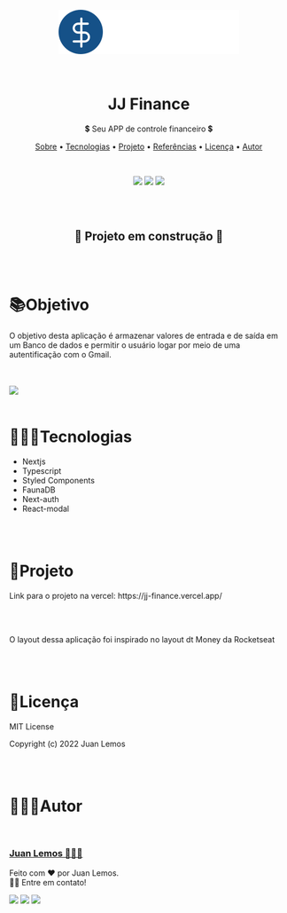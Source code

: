 <p align='center'>
  <img  src='./public/images/logo.svg'>
</p>
<br>
<h1 align='center'>JJ Finance</h1>
<p align='center'>💲 Seu APP de controle financeiro 💲</p>

<p align="center">
 <a href="#objetivo">Sobre</a> •
 <a href="#tecnologias">Tecnologias</a> •
 <a href="#projeto">Projeto</a> • 
 <a href="#referencias">Referências</a> • 
 <a href="#licenca">Licença</a> • 
 <a href="#autor">Autor</a>
</p>
<br>
<p align="center">
  <img src="https://img.shields.io/github/license/JuanSanjuanLemos/jj-finance?" /> 
  <img src="https://img.shields.io/github/forks/JuanSanjuanLemos/jj-finance?" />
  <img src="https://img.shields.io/github/stars/JuanSanjuanLemos/jj-finance?" />
</p>
<br>
<br>

<h2 align="center">🚧 Projeto em construção 🚧</h2>

<br>
<br>
<h1 id='objetivo'>📚Objetivo</h1>
<p>
  O objetivo desta aplicação é armazenar valores de entrada e de saída em um Banco de dados e permitir o usuário logar por meio de uma autentificação com o Gmail.
</p>

<br>
<br>
<img src='./filesReadme/allPage.gif'>

<br>
<br>
<h1 id='tecnologias'>👨🏿‍💻Tecnologias</h1>
<p>
  <ul>
    <li>Nextjs</li>
    <li>Typescript</li>
    <li>Styled Components</li>
    <li>FaunaDB</li>
    <li>Next-auth</li>
    <li>React-modal</li>
  </ul>
</p>

<br>
<br>
<h1 id='projeto'>🔗Projeto</h1>
<p>
  Link para o projeto na vercel: <a>https://jj-finance.vercel.app/</a>
</p>

<br>
<br>

<p>O layout dessa aplicação foi inspirado no layout dt Money da Rocketseat</p>

<br>
<br>
<h1 id='licenca'>📃Licença</h1>
<p>
MIT License

Copyright (c) 2022 Juan Lemos

</p>

<br>
<br>
<h1 id='autor'>👨🏿‍🦱Autor</h1>
<img style="border-radius: 50%;" src="https://avatars.githubusercontent.com/u/97101332?v=4" width="100px;" alt=""/>
<a href="https://www.linkedin.com/in/juan-lemos-75830b1a2/" title="Linkedin"> <h3>Juan Lemos 👨🏿‍💻</h3></a>

<p>
  Feito com ❤️ por Juan Lemos.<br> 👋🏽 Entre em contato!
</p>

<div>
  <a href="https://instagram.com/_juan.lemos_" target="_blank"><img src="https://img.shields.io/badge/-Instagram-%23E4405F?style=for-the-badge&logo=instagram&logoColor=white" target="_blank"></a>
  <a href = "mailto:juansanjuan.dev@gmail.com"><img src="https://img.shields.io/badge/-juansanjuan.dev@gmail.com-%23333?style=for-the-badge&logo=gmail&logoColor=white" target="_blank"></a>
  <a href="https://www.linkedin.com/in/juan-lemos-75830b1a2/" target="_blank"><img src="https://img.shields.io/badge/-LinkedIn-%230077B5?style=for-the-badge&logo=linkedin&logoColor=white" target="_blank"></a> 
</div>
